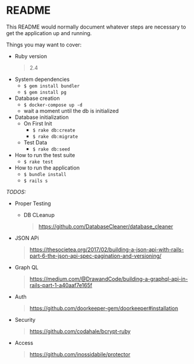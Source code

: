 # README

This README would normally document whatever steps are necessary to get the
application up and running.

Things you may want to cover:

* Ruby version
    > 2.4
* System dependencies
    * ```$ gem install bundler```
    * ```$ gem install pg```
* Database creation
    * ```$ docker-compose up -d```
    * wait a moment until the db is initialized
* Database initialization
    * On First Init
        * ```$ rake db:create```
        * ```$ rake db:migrate```
    * Test Data
        * ```$ rake db:seed```
* How to run the test suite
    * ```$ rake test```
* How to run the application
    * ```$ bundle install```
    * ```$ rails s```


*TODOS:*

* Proper Testing
    * DB CLeanup
        > https://github.com/DatabaseCleaner/database_cleaner
* JSON APi
    > https://thesocietea.org/2017/02/building-a-json-api-with-rails-part-6-the-json-api-spec-pagination-and-versioning/
* Graph QL
    > https://medium.com/@DrawandCode/building-a-graphql-api-in-rails-part-1-a40aaf7e165f

* Auth
    > https://github.com/doorkeeper-gem/doorkeeper#installation
* Security
    > https://github.com/codahale/bcrypt-ruby
* Access
    > https://github.com/inossidabile/protector
